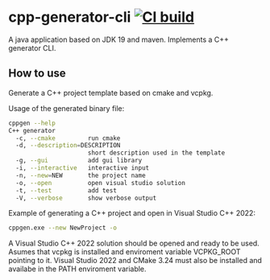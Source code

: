 # cpp-generator-cli [![CI build](https://github.com/mwthinker/cpp-generator-cli/actions/workflows/ci.yml/badge.svg)](https://github.com/mwthinker/cpp-generator-cli/actions/workflows/ci.yml)
A java application based on JDK 19 and maven. Implements a C++ generator CLI.

## How to use
Generate a C++ project template based on cmake and vcpkg.

Usage of the generated binary file:
```bash
cppgen --help
C++ generator
  -c, --cmake         run cmake
  -d, --description=DESCRIPTION
                      short description used in the template
  -g, --gui           add gui library
  -i, --interactive   interactive input
  -n, --new=NEW       the project name
  -o, --open          open visual studio solution
  -t, --test          add test
  -V, --verbose       show verbose output
```

Example of generating a C++ project and open in Visual Studio C++ 2022:
```bash
cppgen.exe --new NewProject -o
```

A Visual Studio C++ 2022 solution should be opened and ready to be used. Asumes that vcpkg is installed and enviroment variable VCPKG_ROOT pointing to it. Visual Studio 2022 and CMake 3.24 must also be installed and availabe in the PATH enviroment variable.